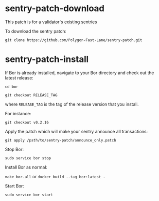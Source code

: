 # sentry-patch-download
This patch is for a validator's existing sentries

To download the sentry patch:

 ``git clone https://github.com/Polygon-Fast-Lane/sentry-patch.git``



# sentry-patch-install
If Bor is already installed, navigate to your Bor directory and check out the latest release:

``cd bor``

``git checkout RELEASE_TAG``

where `RELEASE_TAG` is the tag of the release version that you install.

For instance:

``git checkout v0.2.16``

Apply the patch which will make your sentry announce all transactions: 

``git apply /path/to/sentry-patch/announce_only.patch``

Stop Bor:

``sudo service bor stop``

Install Bor as normal:

``make bor-all``  or ``docker build --tag bor:latest .``

Start Bor:

``sudo service bor start``
